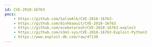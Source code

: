 ```yaml
---
id: CVE-2018-16763
pocs:
    - https://github.com/SalimAlk/CVE-2018-16763-
    - https://github.com/dinhbaouit/CVE-2018-16763
    - https://github.com/ecebotarosh/CVE-2018-16763-exploit
    - https://github.com/n3m1-sys/CVE-2018-16763-Exploit-Python3
    - https://www.exploit-db.com/raw/47138
---
```

